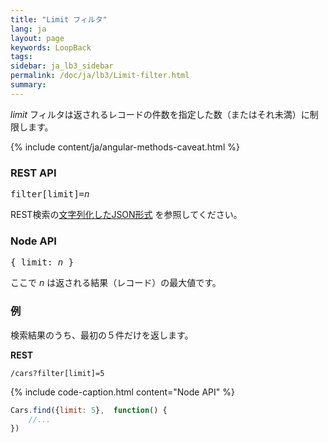 ```yaml
---
title: "Limit フィルタ"
lang: ja
layout: page
keywords: LoopBack
tags:
sidebar: ja_lb3_sidebar
permalink: /doc/ja/lb3/Limit-filter.html
summary:
---
```


_limit_ フィルタは返されるレコードの件数を指定した数（またはそれ未満）に制限します。

{% include content/ja/angular-methods-caveat.html %}

### REST API

<pre>
filter[limit]=<i>n</i>
</pre>

REST検索の[文字列化したJSON形式](Querying-data.html#using-stringified-json-in-rest-queries) を参照してください。

### Node API

<pre>
{ limit: <i>n</i> }
</pre>

ここで _n_ は返される結果（レコード）の最大値です。

### 例

検索結果のうち、最初の５件だけを返します。

**REST**

`/cars?filter[limit]=5`

{% include code-caption.html content="Node API" %}
```javascript
Cars.find({limit: 5},  function() {
    //...
})
```
